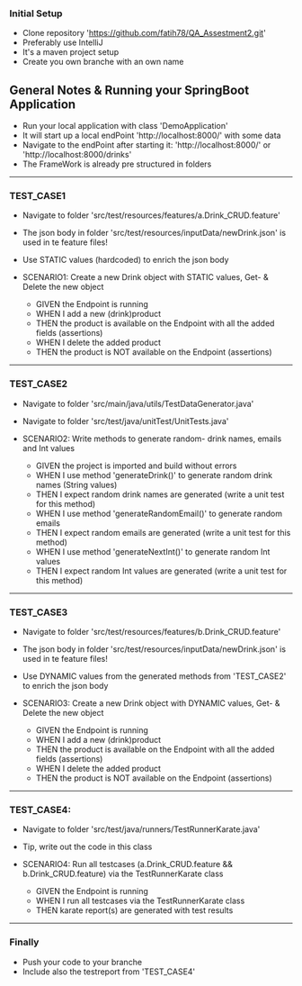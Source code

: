 ### Initial Setup
* Clone repository 'https://github.com/fatih78/QA_Assestment2.git'
* Preferably use IntelliJ
* It's a maven project setup
* Create you own branche with an own name


## General Notes & Running your SpringBoot Application
* Run your local application with class 'DemoApplication'
* It will start up a local endPoint 'http://localhost:8000/' with some data
* Navigate to the endPoint after starting it: 'http://localhost:8000/' or 'http://localhost:8000/drinks'
* The FrameWork is already pre structured in folders

------------------------------------------------------------------------------------------------------------------------
### TEST_CASE1
* Navigate to folder 'src/test/resources/features/a.Drink_CRUD.feature'
* The json body in folder 'src/test/resources/inputData/newDrink.json' is used in te feature files!
* Use STATIC values (hardcoded) to enrich the json body

* SCENARIO1: Create a new Drink object with STATIC values, Get- & Delete the new object
  * GIVEN the Endpoint is running
  * WHEN I add a new (drink)product
  * THEN the product is available on the Endpoint with all the added fields (assertions)
  * WHEN I delete the added product
  * THEN the product is NOT available on the Endpoint (assertions)

------------------------------------------------------------------------------------------------------------------------
### TEST_CASE2
* Navigate to folder 'src/main/java/utils/TestDataGenerator.java'
* Navigate to folder 'src/test/java/unitTest/UnitTests.java'

* SCENARIO2: Write methods to generate random- drink names, emails and Int values
  * GIVEN the project is imported and build without errors
  * WHEN I use method 'generateDrink()' to generate random drink names (String values)
  * THEN I expect random drink names are generated (write a unit test for this method)
  * WHEN I use method 'generateRandomEmail()' to generate random emails
  * THEN I expect random emails are generated (write a unit test for this method)
  * WHEN I use method 'generateNextInt()' to generate random Int values
  * THEN I expect random Int values are generated (write a unit test for this method)

------------------------------------------------------------------------------------------------------------------------
### TEST_CASE3
* Navigate to folder 'src/test/resources/features/b.Drink_CRUD.feature'
* The json body in folder 'src/test/resources/inputData/newDrink.json' is used in te feature files!
* Use DYNAMIC values from the generated methods from 'TEST_CASE2' to enrich the json body

* SCENARIO3: Create a new Drink object with DYNAMIC values, Get- & Delete the new object 
  * GIVEN the Endpoint is running
  * WHEN I add a new (drink)product
  * THEN the product is available on the Endpoint with all the added fields (assertions)
  * WHEN I delete the added product
  * THEN the product is NOT available on the Endpoint (assertions)

------------------------------------------------------------------------------------------------------------------------
### TEST_CASE4:
* Navigate to folder 'src/test/java/runners/TestRunnerKarate.java'
* Tip, write out the code in this class

* SCENARIO4: Run all testcases (a.Drink_CRUD.feature && b.Drink_CRUD.feature) via the TestRunnerKarate class
  * GIVEN the Endpoint is running
  * WHEN I run all testcases via the TestRunnerKarate class
  * THEN karate report(s) are generated with test results


------------------------------------------------------------------------------------------------------------------------
### Finally
* Push your code to your branche
* Include also the testreport from 'TEST_CASE4'



